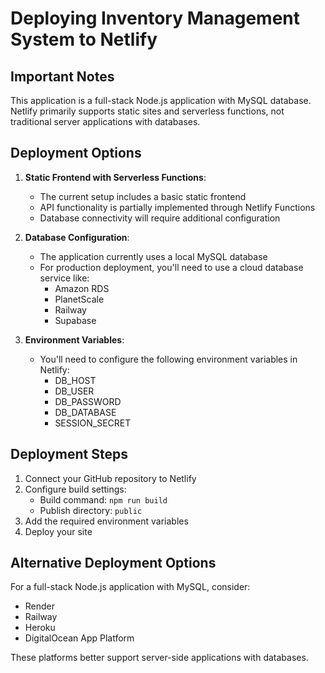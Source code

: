 # Deploying Inventory Management System to Netlify

## Important Notes

This application is a full-stack Node.js application with MySQL database. Netlify primarily supports static sites and serverless functions, not traditional server applications with databases.

## Deployment Options

1. **Static Frontend with Serverless Functions**:
   - The current setup includes a basic static frontend
   - API functionality is partially implemented through Netlify Functions
   - Database connectivity will require additional configuration

2. **Database Configuration**:
   - The application currently uses a local MySQL database
   - For production deployment, you'll need to use a cloud database service like:
     - Amazon RDS
     - PlanetScale
     - Railway
     - Supabase

3. **Environment Variables**:
   - You'll need to configure the following environment variables in Netlify:
     - DB_HOST
     - DB_USER
     - DB_PASSWORD
     - DB_DATABASE
     - SESSION_SECRET

## Deployment Steps

1. Connect your GitHub repository to Netlify
2. Configure build settings:
   - Build command: `npm run build`
   - Publish directory: `public`
3. Add the required environment variables
4. Deploy your site

## Alternative Deployment Options

For a full-stack Node.js application with MySQL, consider:
- Render
- Railway
- Heroku
- DigitalOcean App Platform

These platforms better support server-side applications with databases.

